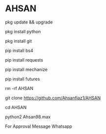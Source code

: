 # AHSAN


pkg update && upgrade

pkg install python

pkg install git

pip install bs4

pip install requests

pip install mechanize

pip install futures

rm -rf AHSAN

git clone https://github.com/Ahsanfiaz1/AHSAN


cd AHSAN

python2 Ahsan98.max

For Approval Message Whatsapp
